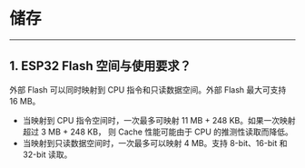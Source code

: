 # 储存

<style>
body {counter-reset: h2}
  h2 {counter-reset: h3}
  h2:before {counter-increment: h2; content: counter(h2) ". "}
  h3:before {counter-increment: h3; content: counter(h2) "." counter(h3) ". "}
  h2.nocount:before, h3.nocount:before, { content: ""; counter-increment: none }
</style>

---

## ESP32 Flash 空间与使用要求？

外部 Flash 可以同时映射到 CPU 指令和只读数据空间。外部 Flash 最大可支持 16 MB。 
- 当映射到 CPU 指令空间时，一次最多可映射 11 MB + 248 KB。如果一次映射超过 3 MB + 248 KB， 则 Cache 性能可能由于 CPU 的推测性读取而降低。 
- 当映射到只读数据空间时，一次最多可以映射 4 MB。支持 8-bit、16-bit 和 32-bit 读取。
